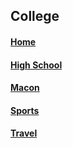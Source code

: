 ## College
#### [Home](https://github.com/Visal-So/Midterm-Project/blob/main/README.md)
#### [High School](https://github.com/Visal-So/Midterm-Project/blob/main/firstpage.md)
#### [Macon](https://github.com/Visal-So/Midterm-Project/blob/main/secondpage.md)
#### [Sports](https://github.com/Visal-So/Midterm-Project/blob/main/fourthpage.md)
#### [Travel](https://github.com/Visal-So/Midterm-Project/blob/main/fourthpage.md)

